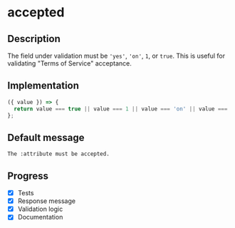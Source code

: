 # accepted

## Description

The field under validation must be `'yes'`, `'on'`, `1`, or `true`. This is useful for validating "Terms of Service" acceptance.

## Implementation

```js
({ value }) => {
  return value === true || value === 1 || value === 'on' || value === 'yes';
};
```

## Default message

```
The :attribute must be accepted.
```

## Progress

- [x] Tests
- [x] Response message
- [x] Validation logic
- [x] Documentation
